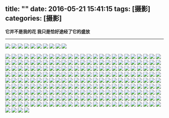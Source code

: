 ﻿

title: ""
date:  2016-05-21 15:41:15
tags: [摄影]
categories: [摄影]
---


**它并不是我的花 我只是恰好途经了它的盛放**

---

![](http://7xubu6.com1.z0.glb.clouddn.com/16-5-21/67923945.jpg)
![](http://7xubu6.com1.z0.glb.clouddn.com/16-5-21/87724692.jpg)
![](http://7xubu6.com1.z0.glb.clouddn.com/16-5-21/12485394.jpg)
![](http://7xubu6.com1.z0.glb.clouddn.com/16-5-21/43890907.jpg)
![](http://7xubu6.com1.z0.glb.clouddn.com/16-5-21/33553156.jpg)
![](http://7xubu6.com1.z0.glb.clouddn.com/16-5-21/71478007.jpg)
![](http://7xubu6.com1.z0.glb.clouddn.com/16-5-21/54986814.jpg)
![](http://7xubu6.com1.z0.glb.clouddn.com/16-5-21/19144292.jpg)
![](http://7xubu6.com1.z0.glb.clouddn.com/16-5-21/8199880.jpg)
![](http://7xubu6.com1.z0.glb.clouddn.com/16-5-21/22002353.jpg)


![](http://7xubu6.com1.z0.glb.clouddn.com/16-5-21/4250594.jpg)
![](http://7xubu6.com1.z0.glb.clouddn.com/16-5-21/27349057.jpg)
![](http://7xubu6.com1.z0.glb.clouddn.com/16-5-21/5353150.jpg)
![](http://7xubu6.com1.z0.glb.clouddn.com/16-5-21/14551624.jpg)
![](http://7xubu6.com1.z0.glb.clouddn.com/16-5-21/44291243.jpg)
![](http://7xubu6.com1.z0.glb.clouddn.com/16-5-21/24813716.jpg)
![](http://7xubu6.com1.z0.glb.clouddn.com/16-5-21/11940907.jpg)
![](http://7xubu6.com1.z0.glb.clouddn.com/16-5-21/68535462.jpg)
![](http://7xubu6.com1.z0.glb.clouddn.com/16-5-21/80630521.jpg)
![](http://7xubu6.com1.z0.glb.clouddn.com/16-5-21/9539985.jpg)
![](http://7xubu6.com1.z0.glb.clouddn.com/16-5-21/72368393.jpg)
![](http://7xubu6.com1.z0.glb.clouddn.com/16-5-21/736041.jpg)
![](http://7xubu6.com1.z0.glb.clouddn.com/16-5-21/62232648.jpg)
![](http://7xubu6.com1.z0.glb.clouddn.com/16-5-21/1922292.jpg)
![](http://7xubu6.com1.z0.glb.clouddn.com/16-5-21/58676817.jpg)
![](http://7xubu6.com1.z0.glb.clouddn.com/16-5-21/5059352.jpg)
![](http://7xubu6.com1.z0.glb.clouddn.com/16-5-21/92142896.jpg)
![](http://7xubu6.com1.z0.glb.clouddn.com/16-5-21/90931502.jpg)
![](http://7xubu6.com1.z0.glb.clouddn.com/16-5-21/99907801.jpg)
![](http://7xubu6.com1.z0.glb.clouddn.com/16-5-21/28671294.jpg)
![](http://7xubu6.com1.z0.glb.clouddn.com/16-5-21/30456407.jpg)
![](http://7xubu6.com1.z0.glb.clouddn.com/16-5-21/43635238.jpg)
![](http://7xubu6.com1.z0.glb.clouddn.com/16-5-21/75427677.jpg)
![](http://7xubu6.com1.z0.glb.clouddn.com/16-5-21/60633573.jpg)
![](http://7xubu6.com1.z0.glb.clouddn.com/16-5-21/51121352.jpg)
![](http://7xubu6.com1.z0.glb.clouddn.com/16-5-21/80237220.jpg)
![](http://7xubu6.com1.z0.glb.clouddn.com/16-5-21/58739069.jpg)
![](http://7xubu6.com1.z0.glb.clouddn.com/16-5-21/40293444.jpg)
![](http://7xubu6.com1.z0.glb.clouddn.com/16-5-21/46482768.jpg)
![](http://7xubu6.com1.z0.glb.clouddn.com/16-5-21/90842627.jpg)
![](http://7xubu6.com1.z0.glb.clouddn.com/16-5-21/58891007.jpg)
![](http://7xubu6.com1.z0.glb.clouddn.com/16-5-21/85673753.jpg)
![](http://7xubu6.com1.z0.glb.clouddn.com/16-5-21/36957423.jpg)
![](http://7xubu6.com1.z0.glb.clouddn.com/16-5-21/63416581.jpg)
![](http://7xubu6.com1.z0.glb.clouddn.com/16-5-21/43682545.jpg)
![](http://7xubu6.com1.z0.glb.clouddn.com/16-5-21/12911677.jpg)
![](http://7xubu6.com1.z0.glb.clouddn.com/16-5-21/27480103.jpg)
![](http://7xubu6.com1.z0.glb.clouddn.com/16-5-21/46201941.jpg)
![](http://7xubu6.com1.z0.glb.clouddn.com/16-5-21/39895040.jpg)
![](http://7xubu6.com1.z0.glb.clouddn.com/16-5-21/58071090.jpg)
![](http://7xubu6.com1.z0.glb.clouddn.com/16-5-21/97721109.jpg)
![](http://7xubu6.com1.z0.glb.clouddn.com/16-5-21/99720024.jpg)
![](http://7xubu6.com1.z0.glb.clouddn.com/16-5-21/41347985.jpg)
![](http://7xubu6.com1.z0.glb.clouddn.com/16-5-21/57287468.jpg)
![](http://7xubu6.com1.z0.glb.clouddn.com/16-5-21/58052617.jpg)
![](http://7xubu6.com1.z0.glb.clouddn.com/16-5-21/82046383.jpg)
![](http://7xubu6.com1.z0.glb.clouddn.com/16-5-21/70513407.jpg)
![](http://7xubu6.com1.z0.glb.clouddn.com/16-5-21/20933265.jpg)
![](http://7xubu6.com1.z0.glb.clouddn.com/16-5-21/24137689.jpg)
![](http://7xubu6.com1.z0.glb.clouddn.com/16-5-21/44710976.jpg)
![](http://7xubu6.com1.z0.glb.clouddn.com/16-5-21/98087416.jpg)
![](http://7xubu6.com1.z0.glb.clouddn.com/16-5-21/2296695.jpg)
![](http://7xubu6.com1.z0.glb.clouddn.com/16-5-21/20876858.jpg)
![](http://7xubu6.com1.z0.glb.clouddn.com/16-5-21/36754958.jpg)
![](http://7xubu6.com1.z0.glb.clouddn.com/16-5-21/8224310.jpg)
![](http://7xubu6.com1.z0.glb.clouddn.com/16-5-21/66144086.jpg)
![](http://7xubu6.com1.z0.glb.clouddn.com/16-5-21/36997812.jpg)
![](http://7xubu6.com1.z0.glb.clouddn.com/16-5-21/94912415.jpg)
![](http://7xubu6.com1.z0.glb.clouddn.com/16-5-21/46883400.jpg)
![](http://7xubu6.com1.z0.glb.clouddn.com/16-5-21/5424044.jpg)
![](http://7xubu6.com1.z0.glb.clouddn.com/16-5-21/97024871.jpg)
![](http://7xubu6.com1.z0.glb.clouddn.com/16-5-21/29077709.jpg)
![](http://7xubu6.com1.z0.glb.clouddn.com/16-5-21/63745429.jpg)
![](http://7xubu6.com1.z0.glb.clouddn.com/16-5-21/8802639.jpg)
![](http://7xubu6.com1.z0.glb.clouddn.com/16-5-21/61168856.jpg)
![](http://7xubu6.com1.z0.glb.clouddn.com/16-5-21/13431417.jpg)
![](http://7xubu6.com1.z0.glb.clouddn.com/16-5-21/77343907.jpg)
![](http://7xubu6.com1.z0.glb.clouddn.com/16-5-21/53725141.jpg)
![](http://7xubu6.com1.z0.glb.clouddn.com/16-5-21/61394292.jpg)
![](http://7xubu6.com1.z0.glb.clouddn.com/16-5-21/37811455.jpg)
![](http://7xubu6.com1.z0.glb.clouddn.com/16-5-21/96847249.jpg)
![](http://7xubu6.com1.z0.glb.clouddn.com/16-5-21/97167936.jpg)
![](http://7xubu6.com1.z0.glb.clouddn.com/16-5-21/70637654.jpg)
![](http://7xubu6.com1.z0.glb.clouddn.com/16-5-21/13261990.jpg)
![](http://7xubu6.com1.z0.glb.clouddn.com/16-5-21/8579430.jpg)
![](http://7xubu6.com1.z0.glb.clouddn.com/16-5-21/69715639.jpg)
![](http://7xubu6.com1.z0.glb.clouddn.com/16-5-21/12452625.jpg)
![](http://7xubu6.com1.z0.glb.clouddn.com/16-5-21/15057804.jpg)
![](http://7xubu6.com1.z0.glb.clouddn.com/16-5-21/34872169.jpg)
![](http://7xubu6.com1.z0.glb.clouddn.com/16-5-21/54260144.jpg)
![](http://7xubu6.com1.z0.glb.clouddn.com/16-5-21/98764925.jpg)
![](http://7xubu6.com1.z0.glb.clouddn.com/16-5-21/26910959.jpg)
![](http://7xubu6.com1.z0.glb.clouddn.com/16-5-21/40154282.jpg)
![](http://7xubu6.com1.z0.glb.clouddn.com/16-5-21/80472748.jpg)
![](http://7xubu6.com1.z0.glb.clouddn.com/16-5-21/69254957.jpg)
![](http://7xubu6.com1.z0.glb.clouddn.com/16-5-21/39436645.jpg)
![](http://7xubu6.com1.z0.glb.clouddn.com/16-5-21/35736376.jpg)
![](http://7xubu6.com1.z0.glb.clouddn.com/16-5-21/13777103.jpg)
![](http://7xubu6.com1.z0.glb.clouddn.com/16-5-21/17161150.jpg)
![](http://7xubu6.com1.z0.glb.clouddn.com/16-5-21/18020041.jpg)
![](http://7xubu6.com1.z0.glb.clouddn.com/16-5-21/97809510.jpg)
![](http://7xubu6.com1.z0.glb.clouddn.com/16-5-21/19341926.jpg)
![](http://7xubu6.com1.z0.glb.clouddn.com/16-5-21/73013812.jpg)
![](http://7xubu6.com1.z0.glb.clouddn.com/16-5-21/91059830.jpg)
![](http://7xubu6.com1.z0.glb.clouddn.com/16-5-21/77122246.jpg)
![](http://7xubu6.com1.z0.glb.clouddn.com/16-5-21/36177757.jpg)
![](http://7xubu6.com1.z0.glb.clouddn.com/16-5-21/71255168.jpg)
![](http://7xubu6.com1.z0.glb.clouddn.com/16-5-21/38292901.jpg)
![](http://7xubu6.com1.z0.glb.clouddn.com/16-5-21/39724383.jpg)
![](http://7xubu6.com1.z0.glb.clouddn.com/16-5-21/63510372.jpg)
![](http://7xubu6.com1.z0.glb.clouddn.com/16-5-21/90132350.jpg)
![](http://7xubu6.com1.z0.glb.clouddn.com/16-5-21/92195544.jpg)
![](http://7xubu6.com1.z0.glb.clouddn.com/16-5-21/97754586.jpg)
![](http://7xubu6.com1.z0.glb.clouddn.com/16-5-21/70234156.jpg)
![](http://7xubu6.com1.z0.glb.clouddn.com/16-5-21/82616165.jpg)
![](http://7xubu6.com1.z0.glb.clouddn.com/16-5-21/6465239.jpg)
![](http://7xubu6.com1.z0.glb.clouddn.com/16-5-21/77455387.jpg)
![](http://7xubu6.com1.z0.glb.clouddn.com/16-5-21/97308300.jpg)
![](http://7xubu6.com1.z0.glb.clouddn.com/16-5-21/8734743.jpg)
![](http://7xubu6.com1.z0.glb.clouddn.com/16-5-21/11411136.jpg)
![](http://7xubu6.com1.z0.glb.clouddn.com/16-5-21/49924280.jpg)
![](http://7xubu6.com1.z0.glb.clouddn.com/16-5-21/17626469.jpg)
![](http://7xubu6.com1.z0.glb.clouddn.com/16-5-21/9514521.jpg)
![](http://7xubu6.com1.z0.glb.clouddn.com/16-5-21/84847209.jpg)
![](http://7xubu6.com1.z0.glb.clouddn.com/16-5-21/71190776.jpg)
![](http://7xubu6.com1.z0.glb.clouddn.com/16-5-21/79498613.jpg)
![](http://7xubu6.com1.z0.glb.clouddn.com/16-5-21/90186468.jpg)
![](http://7xubu6.com1.z0.glb.clouddn.com/16-5-21/2280965.jpg)
![](http://7xubu6.com1.z0.glb.clouddn.com/16-5-21/67909421.jpg)
![](http://7xubu6.com1.z0.glb.clouddn.com/16-5-21/3507117.jpg)
![](http://7xubu6.com1.z0.glb.clouddn.com/16-5-21/31285534.jpg)
![](http://7xubu6.com1.z0.glb.clouddn.com/16-5-21/70129004.jpg)
![](http://7xubu6.com1.z0.glb.clouddn.com/16-5-21/32561928.jpg)
![](http://7xubu6.com1.z0.glb.clouddn.com/16-5-21/88388885.jpg)
![](http://7xubu6.com1.z0.glb.clouddn.com/16-5-21/22827148.jpg)
![](http://7xubu6.com1.z0.glb.clouddn.com/16-5-21/68179222.jpg)
![](http://7xubu6.com1.z0.glb.clouddn.com/16-5-21/73356339.jpg)
![](http://7xubu6.com1.z0.glb.clouddn.com/16-5-21/34936555.jpg)
![](http://7xubu6.com1.z0.glb.clouddn.com/16-5-21/45691011.jpg)
![](http://7xubu6.com1.z0.glb.clouddn.com/16-5-21/53341019.jpg)
![](http://7xubu6.com1.z0.glb.clouddn.com/16-5-21/66355665.jpg)
![](http://7xubu6.com1.z0.glb.clouddn.com/16-5-21/74158591.jpg)
![](http://7xubu6.com1.z0.glb.clouddn.com/16-5-21/90480919.jpg)
![](http://7xubu6.com1.z0.glb.clouddn.com/16-5-21/78069816.jpg)
![](http://7xubu6.com1.z0.glb.clouddn.com/16-5-21/18364390.jpg)
![](http://7xubu6.com1.z0.glb.clouddn.com/16-5-21/63343391.jpg)
![](http://7xubu6.com1.z0.glb.clouddn.com/16-5-21/58089407.jpg)
![](http://7xubu6.com1.z0.glb.clouddn.com/16-5-21/79295694.jpg)
![](http://7xubu6.com1.z0.glb.clouddn.com/16-5-21/68550970.jpg)
![](http://7xubu6.com1.z0.glb.clouddn.com/16-5-21/10120905.jpg)
![](http://7xubu6.com1.z0.glb.clouddn.com/16-5-21/25253483.jpg)
![](http://7xubu6.com1.z0.glb.clouddn.com/16-5-21/20525904.jpg)
![](http://7xubu6.com1.z0.glb.clouddn.com/16-5-21/54814351.jpg)
![](http://7xubu6.com1.z0.glb.clouddn.com/16-5-21/51936564.jpg)
![](http://7xubu6.com1.z0.glb.clouddn.com/16-5-21/66305730.jpg)
![](http://7xubu6.com1.z0.glb.clouddn.com/16-5-21/20217637.jpg)
![](http://7xubu6.com1.z0.glb.clouddn.com/16-5-21/18376955.jpg)
![](http://7xubu6.com1.z0.glb.clouddn.com/16-5-21/95473693.jpg)
![](http://7xubu6.com1.z0.glb.clouddn.com/16-5-21/8022878.jpg)
![](http://7xubu6.com1.z0.glb.clouddn.com/16-5-21/2548507.jpg)
![](http://7xubu6.com1.z0.glb.clouddn.com/16-5-21/22567190.jpg)
![](http://7xubu6.com1.z0.glb.clouddn.com/16-5-21/87097142.jpg)
![](http://7xubu6.com1.z0.glb.clouddn.com/16-5-21/93640356.jpg)
![](http://7xubu6.com1.z0.glb.clouddn.com/16-5-21/2625165.jpg)
![](http://7xubu6.com1.z0.glb.clouddn.com/16-5-21/23572264.jpg)
![](http://7xubu6.com1.z0.glb.clouddn.com/16-5-21/47201793.jpg)
![](http://7xubu6.com1.z0.glb.clouddn.com/16-5-21/79634344.jpg)
![](http://7xubu6.com1.z0.glb.clouddn.com/16-5-21/92474787.jpg)
![](http://7xubu6.com1.z0.glb.clouddn.com/16-5-21/24045219.jpg)
![](http://7xubu6.com1.z0.glb.clouddn.com/16-5-21/3332624.jpg)
![](http://7xubu6.com1.z0.glb.clouddn.com/16-5-21/59313255.jpg)
![](http://7xubu6.com1.z0.glb.clouddn.com/16-5-21/97385176.jpg)
![](http://7xubu6.com1.z0.glb.clouddn.com/16-5-21/81333415.jpg)
![](http://7xubu6.com1.z0.glb.clouddn.com/16-5-21/51074526.jpg)
![](http://7xubu6.com1.z0.glb.clouddn.com/16-5-21/92274071.jpg)
![](http://7xubu6.com1.z0.glb.clouddn.com/16-5-21/60737741.jpg)
![](http://7xubu6.com1.z0.glb.clouddn.com/16-5-21/54248646.jpg)
![](http://7xubu6.com1.z0.glb.clouddn.com/16-5-21/41732815.jpg)
![](http://7xubu6.com1.z0.glb.clouddn.com/16-5-21/6850992.jpg)
![](http://7xubu6.com1.z0.glb.clouddn.com/16-5-21/35591552.jpg)
![](http://7xubu6.com1.z0.glb.clouddn.com/16-5-21/89161001.jpg)
![](http://7xubu6.com1.z0.glb.clouddn.com/16-5-21/2790463.jpg)
![](http://7xubu6.com1.z0.glb.clouddn.com/16-5-21/23733752.jpg)
![](http://7xubu6.com1.z0.glb.clouddn.com/16-5-21/78701625.jpg)
![](http://7xubu6.com1.z0.glb.clouddn.com/16-5-21/43446926.jpg)
![](http://7xubu6.com1.z0.glb.clouddn.com/16-5-21/92410902.jpg)
![](http://7xubu6.com1.z0.glb.clouddn.com/16-5-21/20626919.jpg)
![](http://7xubu6.com1.z0.glb.clouddn.com/16-5-21/13265853.jpg)
![](http://7xubu6.com1.z0.glb.clouddn.com/16-5-21/1082248.jpg)
![](http://7xubu6.com1.z0.glb.clouddn.com/16-5-21/88052571.jpg)
![](http://7xubu6.com1.z0.glb.clouddn.com/16-5-21/26218088.jpg)
![](http://7xubu6.com1.z0.glb.clouddn.com/16-5-21/10229120.jpg)
![](http://7xubu6.com1.z0.glb.clouddn.com/16-5-21/7025945.jpg)
![](http://7xubu6.com1.z0.glb.clouddn.com/16-5-21/35564673.jpg)
![](http://7xubu6.com1.z0.glb.clouddn.com/16-5-21/24593583.jpg)
![](http://7xubu6.com1.z0.glb.clouddn.com/16-5-21/21019374.jpg)
![](http://7xubu6.com1.z0.glb.clouddn.com/16-5-21/55629085.jpg)
![](http://7xubu6.com1.z0.glb.clouddn.com/16-5-21/72073293.jpg)
![](http://7xubu6.com1.z0.glb.clouddn.com/16-5-21/97577415.jpg)
![](http://7xubu6.com1.z0.glb.clouddn.com/16-5-21/10815851.jpg)
![](http://7xubu6.com1.z0.glb.clouddn.com/16-5-21/7342314.jpg)
![](http://7xubu6.com1.z0.glb.clouddn.com/16-5-21/23905886.jpg)
![](http://7xubu6.com1.z0.glb.clouddn.com/16-5-21/72522054.jpg)
![](http://7xubu6.com1.z0.glb.clouddn.com/16-5-21/64530486.jpg)
![](http://7xubu6.com1.z0.glb.clouddn.com/16-5-21/27603753.jpg)
![](http://7xubu6.com1.z0.glb.clouddn.com/16-5-21/51133941.jpg)
![](http://7xubu6.com1.z0.glb.clouddn.com/16-5-21/36136841.jpg)
![](http://7xubu6.com1.z0.glb.clouddn.com/16-5-21/37997725.jpg)
![](http://7xubu6.com1.z0.glb.clouddn.com/16-5-21/74640770.jpg)
![](http://7xubu6.com1.z0.glb.clouddn.com/16-5-21/26758866.jpg)
![](http://7xubu6.com1.z0.glb.clouddn.com/16-5-21/94819125.jpg)
![](http://7xubu6.com1.z0.glb.clouddn.com/16-5-21/92509617.jpg)
![](http://7xubu6.com1.z0.glb.clouddn.com/16-5-21/33071204.jpg)
![](http://7xubu6.com1.z0.glb.clouddn.com/16-5-21/84115437.jpg)
![](http://7xubu6.com1.z0.glb.clouddn.com/16-5-21/48994646.jpg)
![](http://7xubu6.com1.z0.glb.clouddn.com/16-5-21/63274873.jpg)
![](http://7xubu6.com1.z0.glb.clouddn.com/16-5-21/81832883.jpg)
![](http://7xubu6.com1.z0.glb.clouddn.com/16-5-21/71478007.jpg)
![](http://7xubu6.com1.z0.glb.clouddn.com/16-5-21/49799674.jpg)
![](http://7xubu6.com1.z0.glb.clouddn.com/16-5-21/60690168.jpg)
![](http://7xubu6.com1.z0.glb.clouddn.com/16-5-21/29963222.jpg)
![](http://7xubu6.com1.z0.glb.clouddn.com/16-5-21/55824697.jpg)
![](http://7xubu6.com1.z0.glb.clouddn.com/16-5-21/73197198.jpg)
![](http://7xubu6.com1.z0.glb.clouddn.com/16-5-21/42745813.jpg)
![](http://7xubu6.com1.z0.glb.clouddn.com/16-5-21/76000228.jpg)
![](http://7xubu6.com1.z0.glb.clouddn.com/16-5-21/92599096.jpg)
![](http://7xubu6.com1.z0.glb.clouddn.com/16-5-21/79098461.jpg)
![](http://7xubu6.com1.z0.glb.clouddn.com/16-5-21/73231938.jpg)
![](http://7xubu6.com1.z0.glb.clouddn.com/16-5-21/82183515.jpg)
![](http://7xubu6.com1.z0.glb.clouddn.com/16-5-21/5875088.jpg)
![](http://7xubu6.com1.z0.glb.clouddn.com/16-5-21/26252839.jpg)
![](http://7xubu6.com1.z0.glb.clouddn.com/16-5-21/84980763.jpg)
![](http://7xubu6.com1.z0.glb.clouddn.com/16-5-21/61973899.jpg)
![](http://7xubu6.com1.z0.glb.clouddn.com/16-5-21/30275762.jpg)
![](http://7xubu6.com1.z0.glb.clouddn.com/16-5-21/13751123.jpg)
![](http://7xubu6.com1.z0.glb.clouddn.com/16-5-21/28242219.jpg)
![](http://7xubu6.com1.z0.glb.clouddn.com/16-5-21/75988397.jpg)
![](http://7xubu6.com1.z0.glb.clouddn.com/16-5-21/55074488.jpg)
![](http://7xubu6.com1.z0.glb.clouddn.com/16-5-21/51096235.jpg)



